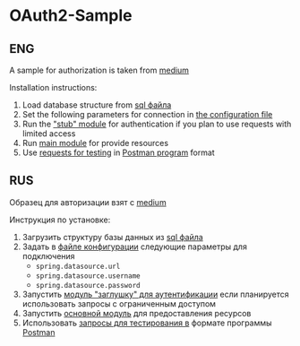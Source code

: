 # OAuth2-Sample

## ENG
A sample for authorization is taken from [medium](https://medium.com/@archnaaju/oauth2-and-spring-boot-2-a-complete-guide-to-setup-a-separate-authorization-server-resource-4d760cc0b1e1)

Installation instructions:
1) Load database structure from [sql файла](resource-server/sql/customers-db.sql)
2) Set the following parameters for connection in [the configuration file](resource-server/src/main/resources/application.properties)
3) Run the ["stub" module](auth-server) for authentication if you plan to use requests with limited access
4) Run [main module](resource-server) for provide resources
5) Use [requests for testing](resource-server/sampletest/ResourceServer.postman_collection.json) in [Postman program](https://www.postman.com/) format

## RUS
Образец для авторизации взят с [medium](https://medium.com/@archnaaju/oauth2-and-spring-boot-2-a-complete-guide-to-setup-a-separate-authorization-server-resource-4d760cc0b1e1)

Инструкция по установке:
1) Загрузить структуру базы данных из [sql файла](resource-server/sql/customers-db.sql)
2) Задать в [файле конфигурации](resource-server/src/main/resources/application.properties) следующие параметры для подключения
    + `spring.datasource.url`
    + `spring.datasource.username`
    + `spring.datasource.password`
3) Запустить [модуль "заглушку" для аутентификации](auth-server) если планируется использовать запросы с ограниченным доступом
4) Запустить [основной модуль](resource-server) для предоставления ресурсов
5) Использовать [запросы для тестирования в](resource-server/sampletest/ResourceServer.postman_collection.json) формате программы [Postman](https://www.postman.com/)


